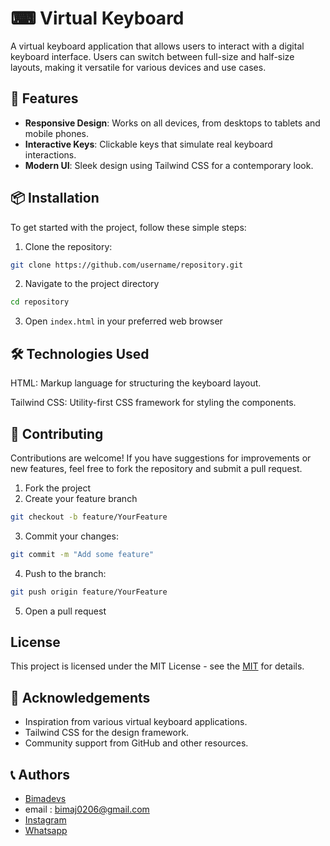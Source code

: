 
# ⌨ Virtual Keyboard

A virtual keyboard application that allows users to interact with a digital keyboard interface. Users can switch between full-size and half-size layouts, making it versatile for various devices and use cases.



## 🚀 Features

- **Responsive Design**: Works on all devices, from desktops to tablets and mobile phones.
- **Interactive Keys**: Clickable keys that simulate real keyboard interactions.
- **Modern UI**: Sleek design using Tailwind CSS for a contemporary look.


## 📦 Installation

To get started with the project, follow these simple steps:

1. Clone the repository:
```bash
git clone https://github.com/username/repository.git
```
2. Navigate to the project directory
``` bash
cd repository
```
3. Open ```index.html``` in your preferred web browser


    
## 🛠️ Technologies Used

HTML: Markup language for structuring the keyboard layout.

Tailwind CSS: Utility-first CSS framework for styling the components.



## 🤝 Contributing
Contributions are welcome! If you have suggestions for improvements or new features, feel free to fork the repository and submit a pull request.

1. Fork the project
2. Create your feature branch
``` bash
git checkout -b feature/YourFeature
```
3. Commit your changes:
``` bash
git commit -m "Add some feature"
```
4. Push to the branch:
``` bash 
git push origin feature/YourFeature
```
5. Open a pull request


## License


This project is licensed under the MIT License - see the [MIT](https://choosealicense.com/licenses/mit/) for details.


## 🌟 Acknowledgements
- Inspiration from various virtual keyboard applications.
- Tailwind CSS for the design framework.
- Community support from GitHub and other resources.
## 📞 Authors

- [Bimadevs](https://www.github.com/bimadevs)
- email : bimaj0206@gmail.com
- [Instagram](https://instagram.com/biimaa_jo)
- [Whatsapp](https://wa.me/6282254044783)

